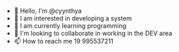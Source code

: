 - 👋 Hello, I'm @cyynthya
- 👀 I am interested in developing a system
- 🌱 I am currently learning programming
- 💞️ I'm looking to collaborate in working in the DEV area
- 📫 How to reach me 19 995537211

<!---
cyynthya/cyynthya is a ✨ special repository ✨ because your `README.md` (this file) appears in your GitHub profile.
You can click the Preview link to see your changes.
--->

